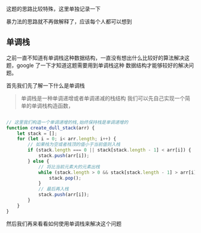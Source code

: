 这题的思路比较特殊，这里单独记录一下

暴力法的思路就不再做解释了，应该每个人都可以想到

## 单调栈

之前一直不知道有单调栈这种数据结构，一直没有想出什么比较好的算法解决这题，google 了一下才知道这题需要用到单调栈这种
数据结构才能够较好的解决问题。

首先我们先了解一下什么是单调栈
> 单调栈是一种单调递增或者单调递减的栈结构
我们可以先自己实现一个简单的单调栈构造函数，

```javascript

// 这里我们构造一个单调递增的栈,始终保持栈是单调递增的
function create_dull_stack(arr) {
    let stack = [];
    for (let i = 0; i< arr.length; i++) {
        // 如果栈为空或者栈顶的值小于当前值则入栈
        if (stack.length === 0 || stack[stack.length - 1] < arr[i]) {
            stack.push(arr[i]);
        } else {
            // 将比当前元素大的元素出栈
            while (stack.length > 0 && stack[stack.length - 1] > arr[i]) {
                stack.pop();
            }
            // 最后再入栈
            stack.push(arr[i]);
        }
    }
}

```

然后我们再来看看如何使用单调栈来解决这个问题

